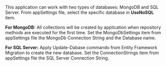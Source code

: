 This application can work with two types of databases: MongoDB and SQL Server. From appSettings file, select the specific database in **UseNoSQL** item.

**For MongoDB:**
All collections will be created by application when repository methods are executed for the first time.
Set the MongoDbSettings item from  appSettings file the MongoDb Connection String and the Database name.

**For SQL Server:**
Apply Update-Dabase commando from Entity Framework Migration to create the new database.
Set the ConnectionStrings item from appSettings file the SQL Server Connection String.
